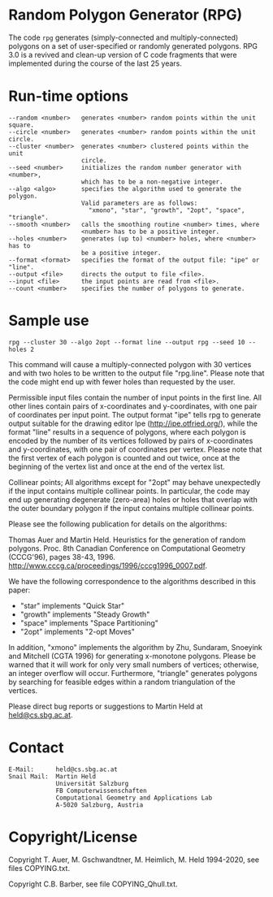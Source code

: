 # Random Polygon Generator (RPG)

The code `rpg` generates (simply-connected and multiply-connected) polygons on
a set of user-specified or randomly generated polygons. RPG 3.0 is a revived
and clean-up version of C code fragments that were implemented during the
course of the last 25 years.

# Run-time options

    --random <number>   generates <number> random points within the unit square.
    --circle <number>   generates <number> random points within the unit circle.
    --cluster <number>  generates <number> clustered points within the unit 
                        circle.
    --seed <number>     initializes the random number generator with <number>,
                        which has to be a non-negative integer.
    --algo <algo>       specifies the algorithm used to generate the polygon.
                        Valid parameters are as follows:
                          "xmono", "star", "growth", "2opt", "space", "triangle".
    --smooth <number>   calls the smoothing routine <number> times, where
                        <number> has to be a positive integer.
    --holes <number>    generates (up to) <number> holes, where <number> has to
                        be a positive integer.
    --format <format>   specifies the format of the output file: "ipe" or "line".
    --output <file>     directs the output to file <file>.
    --input <file>      the input points are read from <file>.
    --count <number>    specifies the number of polygons to generate.

# Sample use

    rpg --cluster 30 --algo 2opt --format line --output rpg --seed 10 --holes 2

This command will cause a multiply-connected polygon with 30 vertices and with
two holes to be written to the output file "rpg.line". Please note that the
code might end up with fewer holes than requested by the user.

Permissible input files contain the number of input points in the first
line. All other lines contain pairs of x-coordinates and y-coordinates, with
one pair of coordinates per input point. The output format "ipe" tells rpg to
generate output suitable for the drawing editor Ipe (http://ipe.otfried.org/),
while the format "line" results in a sequence of polygons, where each polygon
is encoded by the number of its vertices followed by pairs of x-coordinates
and y-coordinates, with one pair of coordinates per vertex. Please note that
the first vertex of each polygon is counted and out twice, once at the
beginning of the vertex list and once at the end of the vertex list.

Collinear points; All algorithms except for "2opt" may behave unexpectedly if
the input contains multiple collinear points. In particular, the code may end
up generating degenerate (zero-area) holes or holes that overlap with the
outer boundary polygon if the input contains multiple collinear points.

Please see the following publication for details on the algorithms:

   Thomas Auer and Martin Held.
   Heuristics for the generation of random polygons.
   Proc. 8th Canadian Conference on Computational Geometry (CCCG'96), pages 38-43, 1996.
   http://www.cccg.ca/proceedings/1996/cccg1996_0007.pdf.

We have the following correspondence to the algorithms described in this paper:

* "star" implements "Quick Star" 
* "growth" implements "Steady Growth"
* "space" implements "Space Partitioning"
* "2opt" implements "2-opt Moves"

In addition, "xmono" implements the algorithm by Zhu, Sundaram, Snoeyink and 
Mitchell (CGTA 1996) for generating x-monotone polygons. Please be warned that
it will work for only very small numbers of vertices; otherwise, an integer
overflow will occur. Furthermore, "triangle" generates polygons by searching
for feasible edges within a random triangulation of the vertices.



Please direct bug reports or suggestions to Martin Held at held@cs.sbg.ac.at.

# Contact

    E-Mail:      held@cs.sbg.ac.at
    Snail Mail:  Martin Held
                 Universität Salzburg
                 FB Computerwissenschaften
                 Computational Geometry and Applications Lab
                 A-5020 Salzburg, Austria

# Copyright/License

Copyright T. Auer, M. Gschwandtner, M. Heimlich, M. Held  1994-2020, see files COPYING.txt.

Copyright C.B. Barber, see file COPYING_Qhull.txt.
